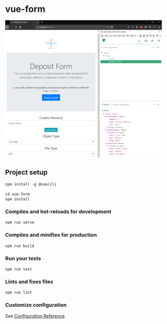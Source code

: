 # vue-form
![3deposit](https://github.com/rwwkv6/vue-form/blob/master/src/assets/3deposit-vue.png)

## Project setup
```
npm install -g @vue/cli

cd vue-form
npm install
```

### Compiles and hot-reloads for development
```
npm run serve
```

### Compiles and minifies for production
```
npm run build
```

### Run your tests
```
npm run test
```

### Lints and fixes files
```
npm run lint
```

### Customize configuration
See [Configuration Reference](https://cli.vuejs.org/config/).
